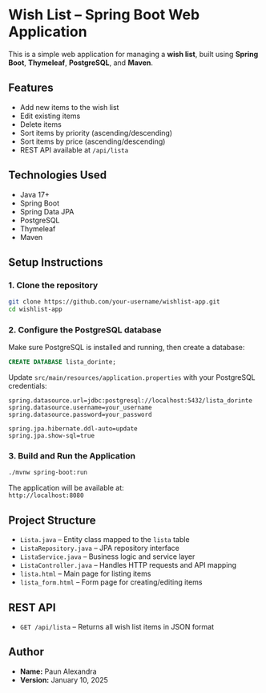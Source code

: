 

# Wish List – Spring Boot Web Application

This is a simple web application for managing a **wish list**, built using **Spring Boot**, **Thymeleaf**, **PostgreSQL**, and **Maven**.

## Features

- Add new items to the wish list
- Edit existing items
- Delete items
- Sort items by priority (ascending/descending)
- Sort items by price (ascending/descending)
- REST API available at `/api/lista`

## Technologies Used

- Java 17+
- Spring Boot
- Spring Data JPA
- PostgreSQL
- Thymeleaf
- Maven

## Setup Instructions

### 1. Clone the repository

```bash
git clone https://github.com/your-username/wishlist-app.git
cd wishlist-app
```

### 2. Configure the PostgreSQL database

Make sure PostgreSQL is installed and running, then create a database:

```sql
CREATE DATABASE lista_dorinte;
```

Update `src/main/resources/application.properties` with your PostgreSQL credentials:

```properties
spring.datasource.url=jdbc:postgresql://localhost:5432/lista_dorinte
spring.datasource.username=your_username
spring.datasource.password=your_password

spring.jpa.hibernate.ddl-auto=update
spring.jpa.show-sql=true
```

### 3. Build and Run the Application

```bash
./mvnw spring-boot:run
```

The application will be available at:  
`http://localhost:8080`

## Project Structure

- `Lista.java` – Entity class mapped to the `lista` table
- `ListaRepository.java` – JPA repository interface
- `ListaService.java` – Business logic and service layer
- `ListaController.java` – Handles HTTP requests and API mapping
- `lista.html` – Main page for listing items
- `lista_form.html` – Form page for creating/editing items

## REST API

- `GET /api/lista` – Returns all wish list items in JSON format

## Author

- **Name:** Paun Alexandra  
- **Version:** January 10, 2025